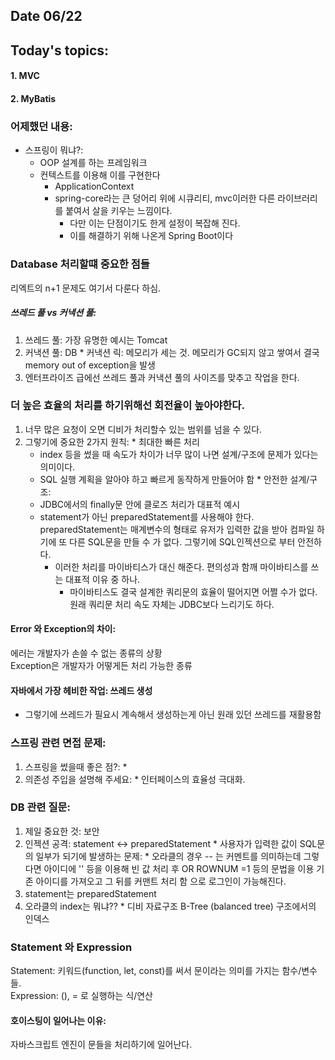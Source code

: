 ## Date 06/22

## Today's topics:
  #### 1. MVC
  #### 2. MyBatis

### 어제했던 내용:
  * 스프링이 뭐냐?:
    * OOP 설계를 하는 프레임워크
    * 컨텍스트를 이용해 이를 구현한다
      * ApplicationContext
      * spring-core라는 큰 덩어리 위에 시큐리티, mvc이러한 다른 라이브러리를 붙여서 살을 키우는 느낌이다.
        * 다만 이는 단점이기도 한게 설정이 복잡해 진다.
        * 이를 해결하기 위해 나온게 Spring Boot이다

### Database 처리할떄 중요한 점들
리엑트의 n+1 문제도 여기서 다룬다 하심.  
##### 쓰레드 풀 vs 커낵션 풀:
  1. 쓰레드 풀: 가장 유명한 예시는 Tomcat
  2. 커낵션 풀: DB
    * 커낵션 릭: 메모리가 세는 것. 메모리가 GC되지 않고 쌓여서 결국 memory out of exception을 발생
  3. 엔터프라이즈 급에선 쓰레드 풀과 커낵션 풀의 사이즈를 맞추고 작업을 한다. 

### 더 높은 효율의 처리를 하기위해선 회전율이 높아야한다.
  1. 너무 많은 요청이 오면 디비가 처리할수 있는 범위를 넘을 수 있다. 
  2. 그렇기에 중요한 2가지 원칙:
    * 최대한 빠른 처리
      * index 등을 썼을 때 속도가 차이가 너무 많이 나면 설계/구조에 문제가 있다는 의미이다.
      * SQL 실행 계획을 알아야 하고 빠르게 동작하게 만들어야 함
    * 안전한 설계/구조:
      * JDBC에서의 finally문 안에 클로즈 처리가 대표적 예시
      * statement가 아닌 preparedStatement를 사용해야 한다. preparedStatement는 매계변수의 형태로 유저가 입력한 값을 받아 컴파일 하기에 또 다른 SQL문을 만들 수 가 없다. 그렇기에 SQL인젝션으로 부터 안전하다.  
        * 이러한 처리를 마이바티스가 대신 해준다. 편의성과 함깨 마이바티스를 쓰는 대표적 이유 중 하나.
          * 마이바티스도 결국 설계한 쿼리문의 효율이 떨어지면 어쩔 수가 없다. 원래 쿼리문 처리 속도 자체는 JDBC보다 느리기도 하다.

#### Error 와 Exception의 차이:
  에러는 개발자가 손쓸 수 없는 종류의 상황  
  Exception은 개발자가 어떻게든 처리 가능한 종류

#### 자바에서 가장 헤비한 작업: 쓰레드 생성
  * 그렇기에 쓰레드가 필요시 계속해서 생성하는게 아닌 원래 있던 쓰레드를 재활용함

### 스프링 관련 면접 문제:
  1. 스프링을 썼을때 좋은 점?:
    * 
  2. 의존성 주입을 설명해 주세요:
    * 인터페이스의 효율성 극대화. 

### DB 관련 질문:
  1. 제일 중요한 것: 보안
  2. 인젝션 공격: statement <-> preparedStatement
    * 사용자가 입력한 값이 SQL문의 일부가 되기에 발생하는 문제:
    * 오라클의 경우 -- 는 커멘트를 의미하는데 그렇다면 아이디에 '' 등을 이용해 빈 값 처리 후 OR ROWNUM =1 등의 문법을 이용 기존 아이디를 가져오고 그 뒤를 커맨트 처리 함 으로 로그인이 가능해진다.  
  3. statement는 preparedStatement
  4. 오라클의 index는 뭐냐??
    * 디비 자료구조 B-Tree (balanced tree) 구조에서의 인덱스


### Statement 와 Expression
  Statement: 키워드(function, let, const)를 써서 문이라는 의미를 가지는 함수/변수 들.  
  Expression: (), = 로 실행하는 식/연산   
#### 호이스팅이 일어나는 이유:
  자바스크립트 엔진이 문들을 처리하기에 일어난다.  
  
